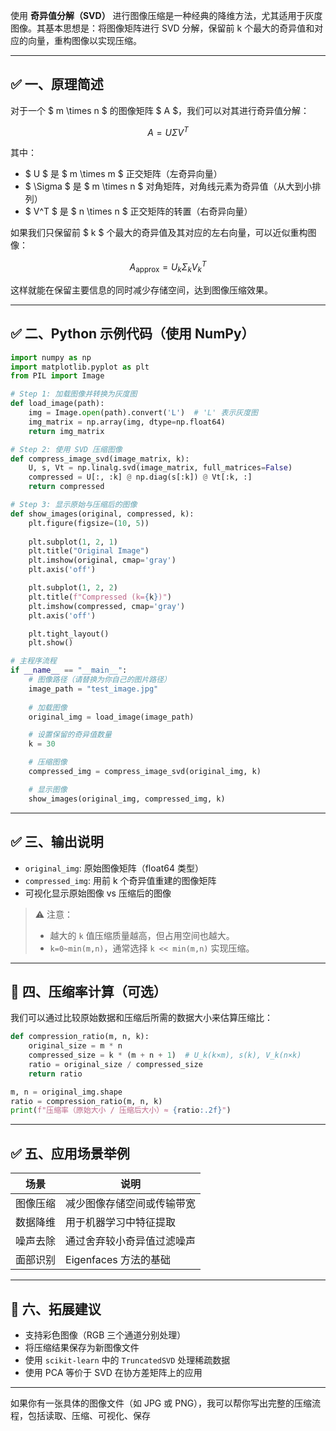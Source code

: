 使用 **奇异值分解（SVD）** 进行图像压缩是一种经典的降维方法，尤其适用于灰度图像。其基本思想是：将图像矩阵进行 SVD 分解，保留前 k 个最大的奇异值和对应的向量，重构图像以实现压缩。

---

## ✅ 一、原理简述

对于一个 $ m \times n $ 的图像矩阵 $ A $，我们可以对其进行奇异值分解：

$$
A = U \Sigma V^T
$$

其中：

- $ U $ 是 $ m \times m $ 正交矩阵（左奇异向量）
- $ \Sigma $ 是 $ m \times n $ 对角矩阵，对角线元素为奇异值（从大到小排列）
- $ V^T $ 是 $ n \times n $ 正交矩阵的转置（右奇异向量）

如果我们只保留前 $ k $ 个最大的奇异值及其对应的左右向量，可以近似重构图像：

$$
A_{\text{approx}} = U_k \Sigma_k V_k^T
$$

这样就能在保留主要信息的同时减少存储空间，达到图像压缩效果。

---

## ✅ 二、Python 示例代码（使用 NumPy）

```python
import numpy as np
import matplotlib.pyplot as plt
from PIL import Image

# Step 1: 加载图像并转换为灰度图
def load_image(path):
    img = Image.open(path).convert('L')  # 'L' 表示灰度图
    img_matrix = np.array(img, dtype=np.float64)
    return img_matrix

# Step 2: 使用 SVD 压缩图像
def compress_image_svd(image_matrix, k):
    U, s, Vt = np.linalg.svd(image_matrix, full_matrices=False)
    compressed = U[:, :k] @ np.diag(s[:k]) @ Vt[:k, :]
    return compressed

# Step 3: 显示原始与压缩后的图像
def show_images(original, compressed, k):
    plt.figure(figsize=(10, 5))
    
    plt.subplot(1, 2, 1)
    plt.title("Original Image")
    plt.imshow(original, cmap='gray')
    plt.axis('off')

    plt.subplot(1, 2, 2)
    plt.title(f"Compressed (k={k})")
    plt.imshow(compressed, cmap='gray')
    plt.axis('off')

    plt.tight_layout()
    plt.show()

# 主程序流程
if __name__ == "__main__":
    # 图像路径（请替换为你自己的图片路径）
    image_path = "test_image.jpg"
    
    # 加载图像
    original_img = load_image(image_path)

    # 设置保留的奇异值数量
    k = 30

    # 压缩图像
    compressed_img = compress_image_svd(original_img, k)

    # 显示图像
    show_images(original_img, compressed_img, k)
```

---

## ✅ 三、输出说明

- `original_img`: 原始图像矩阵（float64 类型）
- `compressed_img`: 用前 k 个奇异值重建的图像矩阵
- 可视化显示原始图像 vs 压缩后的图像

> ⚠️ 注意：
> - 越大的 `k` 值压缩质量越高，但占用空间也越大。
> - `k=0~min(m,n)`，通常选择 `k << min(m,n)` 实现压缩。

---

## 📌 四、压缩率计算（可选）

我们可以通过比较原始数据和压缩后所需的数据大小来估算压缩比：

```python
def compression_ratio(m, n, k):
    original_size = m * n
    compressed_size = k * (m + n + 1)  # U_k(k×m), s(k), V_k(n×k)
    ratio = original_size / compressed_size
    return ratio

m, n = original_img.shape
ratio = compression_ratio(m, n, k)
print(f"压缩率（原始大小 / 压缩后大小）≈ {ratio:.2f}")
```

---

## ✅ 五、应用场景举例

| 场景 | 说明 |
|------|------|
| 图像压缩 | 减少图像存储空间或传输带宽 |
| 数据降维 | 用于机器学习中特征提取 |
| 噪声去除 | 通过舍弃较小奇异值过滤噪声 |
| 面部识别 | Eigenfaces 方法的基础 |

---

## 🧩 六、拓展建议

- 支持彩色图像（RGB 三个通道分别处理）
- 将压缩结果保存为新图像文件
- 使用 `scikit-learn` 中的 `TruncatedSVD` 处理稀疏数据
- 使用 PCA 等价于 SVD 在协方差矩阵上的应用

---

如果你有一张具体的图像文件（如 JPG 或 PNG），我可以帮你写出完整的压缩流程，包括读取、压缩、可视化、保存
